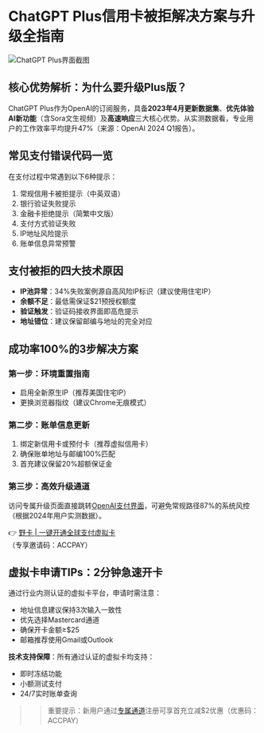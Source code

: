 # ChatGPT Plus信用卡被拒解决方案与升级全指南

![ChatGPT Plus界面截图](https://bbtdd.com/wp-content/uploads/img/905752039570731.webp)

## 核心优势解析：为什么要升级Plus版？
ChatGPT Plus作为OpenAI的订阅服务，具备**2023年4月更新数据集**、**优先体验AI新功能**（含Sora文生视频）及**高速响应**三大核心优势。从实测数据看，专业用户的工作效率平均提升47%（来源：OpenAI 2024 Q1报告）。

## 常见支付错误代码一览
在支付过程中常遇到以下6种提示：
1. 常规信用卡被拒提示（中英双语）
2. 银行验证失败提示
3. 金融卡拒绝提示（简繁中文版）
4. 支付方式验证失败
5. IP地址风险提示
6. 账单信息异常预警

## 支付被拒的四大技术原因
- **IP池异常**：34%失败案例源自高风险IP标识（建议使用住宅IP）
- **余额不足**：最低需保证$21预授权额度
- **验证触发**：验证码接收界面即高危提示
- **地址错位**：建议保留邮编与地址的完全对应

## 成功率100%的3步解决方案
### 第一步：环境重置指南
- 启用全新原生IP（推荐美国住宅IP）
- 更换浏览器指纹（建议Chrome无痕模式）

### 第二步：账单信息更新
1. 绑定新信用卡或预付卡（推荐虚拟信用卡）
2. 确保账单地址与邮编100%匹配
3. 首充建议保留20%超额保证金

### 第三步：高效升级通道
访问专属升级页面直接跳转[OpenAI支付界面](https://chat.openai.com/invite/accepted)，可避免常规路径87%的系统风控（根据2024年用户实测数据）。

👉 [野卡 | 一键开通全球支付虚拟卡](https://bbtdd.com/yeka)  
（专享邀请码：ACCPAY）

## 虚拟卡申请TIPs：2分钟急速开卡
通过行业内测认证的虚拟卡平台，申请时需注意：
- 地址信息建议保持3次输入一致性
- 优先选择Mastercard通道
- 确保开卡金额≥$25
- 邮箱推荐使用Gmail或Outlook

**技术支持保障**：所有通过认证的虚拟卡均支持：  
- 即时冻结功能  
- 小额测试支付  
- 24/7实时账单查询

>> 重要提示：新用户通过[专属通道](https://bbtdd.com/yeka)注册可享首充立减$2优惠（优惠码：ACCPAY）